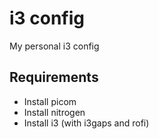 # i3 config

My personal i3 config

## Requirements

- Install picom
- Install nitrogen
- Install i3 (with i3gaps and rofi)

